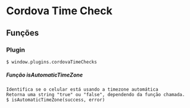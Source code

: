 # Cordova Time Check

## Funções

### Plugin

    $ window.plugins.cordovaTimeChecks

##### Função isAutomaticTimeZone
    Identifica se o celular está usando a timezone automática
    Retorna uma string "true" ou "false", dependendo da função chamada.
    $ isAutomaticTimeZone(success, error)
 
